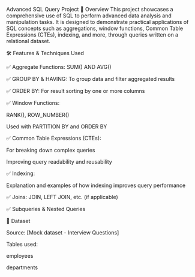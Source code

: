 Advanced SQL Query Project
🚀 Overview
This project showcases a comprehensive use of SQL to perform advanced data analysis and manipulation tasks. It is designed to demonstrate practical applications of SQL concepts such as aggregations, window functions, Common Table Expressions (CTEs), indexing, and more, through queries written on a relational dataset.

🛠️ Features & Techniques Used

✅ Aggregate Functions: SUM() AND  AVG()

✅ GROUP BY & HAVING: To group data and filter aggregated results

✅ ORDER BY: For result sorting by one or more columns

✅ Window Functions:

RANK(), ROW_NUMBER()

Used with PARTITION BY and ORDER BY

✅ Common Table Expressions (CTEs):

For breaking down complex queries

Improving query readability and reusability

✅ Indexing:

Explanation and examples of how indexing improves query performance

✅ Joins: JOIN, LEFT JOIN, etc. (if applicable)

✅ Subqueries & Nested Queries

🧩 Dataset

Source: [Mock dataset - Interview Questions]

Tables used:

employees

departments


